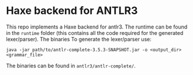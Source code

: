 # Haxe backend for ANTLR3
This repo implements a Haxe backend for antlr3. The runtime can be found in the `runtime` folder (this contains all the code required for the generated lexer/parser). The binaries To generate the lexer/parser use: 
```
java -jar path/to/antlr-complete-3.5.3-SNAPSHOT.jar -o <output_dir> <grammar_file>
```

The binaries can be found in `antlr3/antlr-complete/`.